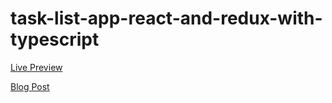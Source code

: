 # task-list-app-react-and-redux-with-typescript

[Live Preview](https://apps.damirpristav.com/task-list-react-typescript/)

[Blog Post](https://codingfromscratch.dev/task-list-app-react-and-redux-with-typescript-part-1/)